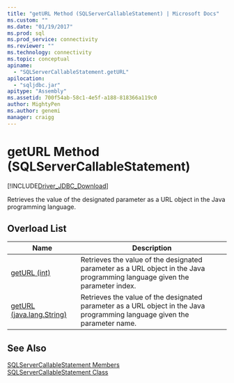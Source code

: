 ```yaml
---
title: "getURL Method (SQLServerCallableStatement) | Microsoft Docs"
ms.custom: ""
ms.date: "01/19/2017"
ms.prod: sql
ms.prod_service: connectivity
ms.reviewer: ""
ms.technology: connectivity
ms.topic: conceptual
apiname: 
  - "SQLServerCallableStatement.getURL"
apilocation: 
  - "sqljdbc.jar"
apitype: "Assembly"
ms.assetid: 700f54ab-58c1-4e5f-a188-818366a119c0
author: MightyPen
ms.author: genemi
manager: craigg
---
```

# getURL Method (SQLServerCallableStatement)
[!INCLUDE[Driver_JDBC_Download](../../../includes/driver_jdbc_download.md)]

  Retrieves the value of the designated parameter as a URL object in the Java programming language.  
  
## Overload List  
  
|Name|Description|  
|----------|-----------------|  
|[getURL (int)](../../../connect/jdbc/reference/geturl-method-int.md)|Retrieves the value of the designated parameter as a URL object in the Java programming language given the parameter index.|  
|[getURL (java.lang.String)](../../../connect/jdbc/reference/geturl-method-java-lang-string.md)|Retrieves the value of the designated parameter as a URL object in the Java programming language given the parameter name.|  
  
## See Also  
 [SQLServerCallableStatement Members](../../../connect/jdbc/reference/sqlservercallablestatement-members.md)   
 [SQLServerCallableStatement Class](../../../connect/jdbc/reference/sqlservercallablestatement-class.md)  
  
  
